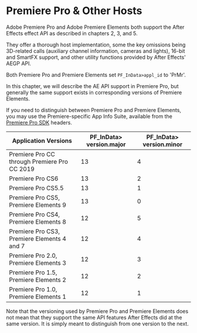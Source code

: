 # Premiere Pro & Other Hosts

Adobe Premiere Pro and Adobe Premiere Elements both support the After Effects effect API as described in chapters 2, 3, and 5.

They offer a thorough host implementation, some the key omissions being 3D-related calls (auxiliary channel information, cameras and lights), 16-bit and SmartFX support, and other utility functions provided by After Effects' AEGP API.

Both Premiere Pro and Premiere Elements set `PF_InData>appl_id` to 'PrMr'.

In this chapter, we will describe the AE API support in Premiere Pro, but generally the same support exists in corresponding versions of Premiere Elements.

If you need to distinguish between Premiere Pro and Premiere Elements, you may use the Premiere-specific App Info Suite, available from the [Premiere Pro SDK](http://ppro-plugin-sdk.aenhancers.com) headers.

|             Application Versions             | PF_InData> version.major | PF_InData> version.minor |
| -------------------------------------------- | ------------------------ | ------------------------ |
| Premiere Pro CC through Premiere Pro CC 2019 | 13                       | 4                        |
| Premiere Pro CS6                             | 13                       | 2                        |
| Premiere Pro CS5.5                           | 13                       | 1                        |
| Premiere Pro CS5, Premiere Elements 9        | 13                       | 0                        |
| Premiere Pro CS4, Premiere Elements 8        | 12                       | 5                        |
| Premiere Pro CS3, Premiere Elements 4 and 7  | 12                       | 4                        |
| Premiere Pro 2.0, Premiere Elements 3        | 12                       | 3                        |
| Premiere Pro 1.5, Premiere Elements 2        | 12                       | 2                        |
| Premiere Pro 1.0, Premiere Elements 1        | 12                       | 1                        |

Note that the versioning used by Premiere Pro and Premiere Elements does not mean that they support the same API features After Effects did at the same version. It is simply meant to distinguish from one version to the next.

